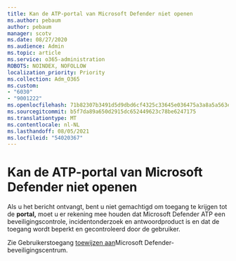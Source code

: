 ```yaml
---
title: Kan de ATP-portal van Microsoft Defender niet openen
ms.author: pebaum
author: pebaum
manager: scotv
ms.date: 08/27/2020
ms.audience: Admin
ms.topic: article
ms.service: o365-administration
ROBOTS: NOINDEX, NOFOLLOW
localization_priority: Priority
ms.collection: Adm_O365
ms.custom:
- "6030"
- "9001222"
ms.openlocfilehash: 71b82307b3491d5d9dbd6cf4325c33645e036475a3a8a5a563e6e84e921fe52a
ms.sourcegitcommit: b5f7da89a650d2915dc652449623c78be6247175
ms.translationtype: MT
ms.contentlocale: nl-NL
ms.lasthandoff: 08/05/2021
ms.locfileid: "54020367"
---
```

# <a name="unable-to-access-the-microsoft-defender-atp-portal"></a>Kan de ATP-portal van Microsoft Defender niet openen

Als u het bericht ontvangt, bent u niet gemachtigd om toegang te krijgen tot de **portal,** moet u er rekening mee houden dat Microsoft Defender ATP een beveiligingscontrole, incidentonderzoek en antwoordproduct is en dat de toegang wordt beperkt en gecontroleerd door de gebruiker. 

Zie Gebruikerstoegang [toewijzen aan](/windows/threat-protection/windows-defender-atp/assign-portal-access-windows-defender-advanced-threat-protection)Microsoft Defender-beveiligingscentrum.